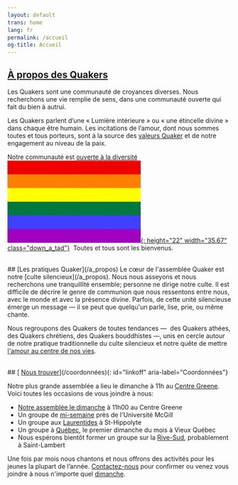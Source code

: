 ```yaml
---
layout: default
trans: home
lang: fr
permalink: /accueil
og-title: Accueil
---
```

## [À propos des Quakers](/intro-fr)

Les Quakers sont une communauté de croyances diverses. Nous recherchons une vie remplie de sens, dans une communauté ouverte qui fait du bien à autrui. 

Les Quakers parlent d’une « Lumière intérieure » ou « une étincelle divine » dans chaque être humain. Les incitations de l’amour, dont nous sommes toutes et tous porteurs, sont à la source des [valeurs Quaker](/témoignages) et de notre engagement au niveau de la paix.

Notre communauté est [ouverte à la diversité](/intro-fr) &nbsp;[![Drapeau arc-en-ciel](/assets/images/Rainbow-Flag.jpg){: height="22" width="35.67" class="down_a_tad"}](/intro-fr) &nbsp;Toutes et tous sont les bienvenus.

<br>
## [Les pratiques Quaker](/a_propos)
Le cœur de l'assemblée Quaker est notre [culte silencieux](/a_propos). Nous nous asseyons et nous recherchons une tranquillité ensemble; personne ne dirige notre culte. Il est difficile de décrire le genre de communion que nous ressentons entre nous, avec le monde et avec la présence divine. Parfois, de cette unité silencieuse émerge un message — il se peut que quelqu'un parle, lise, prie, ou même chante.

Nous regroupons des Quakers de toutes tendances&nbsp;—&nbsp; des Quakers athées, des Quakers chrétiens, des Quakers bouddhistes&nbsp;—,&nbsp;unis en cercle autour de notre pratique traditionnelle du culte silencieux et notre quête de mettre [l'amour au centre de nos vies](/intro-fr).

<br>
## [<i class="fas fa-map-marker-alt fa-fw color-1-dark-text"></i> <u>Nous trouver</u>](/coordonnées){: id="linkoff" aria-label="Coordonnées"}

Notre plus grande assemblée a lieu le dimanche à 11h au [Centre Greene](/coordonnées). Voici toutes les occasions de vous joindre à nous:
* [Notre assemblée le dimanche](/coordonnées) à 11h00 au Centre Greene
* Un groupe de [mi-semaine](/mi-semaine) près de l'Université McGill
* Un groupe aux [Laurentides](/laurentides) à St-Hippolyte
* Un groupe à [Québec](/quebec), le premier dimanche du mois à Vieux Québec
* Nous espérons bientôt former un groupe sur la [Rive-Sud](/rive-sud), probablement à Saint-Lambert 

Une fois par mois nous chantons et nous offrons des activités pour les jeunes la plupart de l’année. [Contactez-nous](/contact-fr) pour confirmer ou venez vous joindre à nous n'importe quel [dimanche](/coordonnées).

